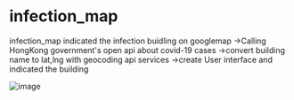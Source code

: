 # infection_map

infection_map indicated the infection buidling on googlemap
->Calling HongKong government's open api about covid-19 cases
->convert building name to lat,lng with geocoding api services
->create User interface and indicated the building

![image](https://user-images.githubusercontent.com/76833698/150369219-9b88278e-69d3-496b-85de-56d4e765bcd1.png)

